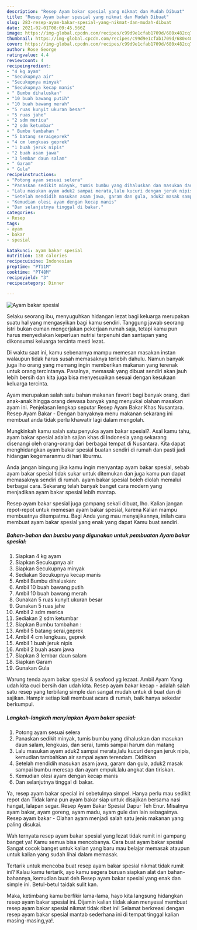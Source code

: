 ```yaml
---
description: "Resep Ayam bakar spesial yang nikmat dan Mudah Dibuat"
title: "Resep Ayam bakar spesial yang nikmat dan Mudah Dibuat"
slug: 283-resep-ayam-bakar-spesial-yang-nikmat-dan-mudah-dibuat
date: 2021-02-01T08:09:45.566Z
image: https://img-global.cpcdn.com/recipes/c99d9e1cfab1709d/680x482cq70/ayam-bakar-spesial-foto-resep-utama.jpg
thumbnail: https://img-global.cpcdn.com/recipes/c99d9e1cfab1709d/680x482cq70/ayam-bakar-spesial-foto-resep-utama.jpg
cover: https://img-global.cpcdn.com/recipes/c99d9e1cfab1709d/680x482cq70/ayam-bakar-spesial-foto-resep-utama.jpg
author: Rose George
ratingvalue: 4.4
reviewcount: 4
recipeingredient:
- "4 kg ayam"
- "Secukupnya air"
- "Secukupnya minyak"
- "Secukupnya kecap manis"
- " Bumbu dihaluskan"
- "10 buah bawang putih"
- "10 buah bawang merah"
- "5 ruas kunyit ukuran besar"
- "5 ruas jahe"
- "2 sdm merica"
- "2 sdm ketumbar"
- " Bumbu tambahan "
- "5 batang seraigeprek"
- "4 cm lengkuas geprek"
- "1 buah jeruk nipis"
- "2 buah asam jawa"
- "3 lembar daun salam"
- " Garam"
- " Gula"
recipeinstructions:
- "Potong ayam sesuai selera"
- "Panaskan sedikit minyak, tumis bumbu yang dihaluskan dan masukan daun salam, lengkuas, dan serai, tumis sampai harum dan matang"
- "Lalu masukan ayam aduk2 sampai merata,lalu kucuri dengan jeruk nipis, kemudian tambahkan air sampai ayam terendam. Didihkan"
- "Setelah mendidih masukan asam jawa, garam dan gula, aduk2 masak sampai bumbu meresap dan ayam empuk.lalu angkat dan tiriskan."
- "Kemudian olesi ayam dengan kecap manis"
- "Dan selanjutnya tinggal di bakar."
categories:
- Resep
tags:
- ayam
- bakar
- spesial

katakunci: ayam bakar spesial 
nutrition: 138 calories
recipecuisine: Indonesian
preptime: "PT11M"
cooktime: "PT48M"
recipeyield: "3"
recipecategory: Dinner

---
```



![Ayam bakar spesial](https://img-global.cpcdn.com/recipes/c99d9e1cfab1709d/680x482cq70/ayam-bakar-spesial-foto-resep-utama.jpg)

Selaku seorang ibu, menyuguhkan hidangan lezat bagi keluarga merupakan suatu hal yang mengasyikan bagi kamu sendiri. Tanggung jawab seorang istri bukan cuman mengerjakan pekerjaan rumah saja, tetapi kamu pun harus menyediakan keperluan nutrisi terpenuhi dan santapan yang dikonsumsi keluarga tercinta mesti lezat.

Di waktu  saat ini, kamu sebenarnya mampu memesan masakan instan walaupun tidak harus susah memasaknya terlebih dahulu. Namun banyak juga lho orang yang memang ingin memberikan makanan yang terenak untuk orang tercintanya. Pasalnya, memasak yang dibuat sendiri akan jauh lebih bersih dan kita juga bisa menyesuaikan sesuai dengan kesukaan keluarga tercinta. 

Ayam merupakan salah satu bahan makanan favorit bagi banyak orang, dari anak-anak hingga orang dewasa banyak yang menyukai olahan masakan ayam ini. Penjelasan lengkap seputar Resep Ayam Bakar Khas Nusantara. Resep Ayam Bakar - Dengan banyaknya menu makanan sekarang ini membuat anda tidak perlu khawatir lagi dalam mengolah.

Mungkinkah kamu salah satu penyuka ayam bakar spesial?. Asal kamu tahu, ayam bakar spesial adalah sajian khas di Indonesia yang sekarang disenangi oleh orang-orang dari berbagai tempat di Nusantara. Kita dapat menghidangkan ayam bakar spesial buatan sendiri di rumah dan pasti jadi hidangan kegemaranmu di hari liburmu.

Anda jangan bingung jika kamu ingin menyantap ayam bakar spesial, sebab ayam bakar spesial tidak sukar untuk ditemukan dan juga kamu pun dapat memasaknya sendiri di rumah. ayam bakar spesial boleh diolah memalui berbagai cara. Sekarang telah banyak banget cara modern yang menjadikan ayam bakar spesial lebih mantap.

Resep ayam bakar spesial juga gampang sekali dibuat, lho. Kalian jangan repot-repot untuk memesan ayam bakar spesial, karena Kalian mampu membuatnya ditempatmu. Bagi Anda yang mau menyajikannya, inilah cara membuat ayam bakar spesial yang enak yang dapat Kamu buat sendiri.

<!--inarticleads1-->

##### Bahan-bahan dan bumbu yang digunakan untuk pembuatan Ayam bakar spesial:

1. Siapkan 4 kg ayam
1. Siapkan Secukupnya air
1. Siapkan Secukupnya minyak
1. Sediakan Secukupnya kecap manis
1. Ambil  Bumbu dihaluskan:
1. Ambil 10 buah bawang putih
1. Ambil 10 buah bawang merah
1. Gunakan 5 ruas kunyit ukuran besar
1. Gunakan 5 ruas jahe
1. Ambil 2 sdm merica
1. Sediakan 2 sdm ketumbar
1. Siapkan  Bumbu tambahan :
1. Ambil 5 batang serai,geprek
1. Ambil 4 cm lengkuas, geprek
1. Ambil 1 buah jeruk nipis
1. Ambil 2 buah asam jawa
1. Siapkan 3 lembar daun salam
1. Siapkan  Garam
1. Gunakan  Gula


Warung tenda ayam bakar spesial &amp; seafood yg lezaat. Ambil Ayam Yang udah kita cuci bersih dan udah kita. Resep ayam bakar kecap - adalah salah satu resep yang terbilang simple dan sangat mudah untuk di buat dan di sajikan. Hampir setiap kali membuat acara di rumah, baik hanya sekedar berkumpul. 

<!--inarticleads2-->

##### Langkah-langkah menyiapkan Ayam bakar spesial:

1. Potong ayam sesuai selera
1. Panaskan sedikit minyak, tumis bumbu yang dihaluskan dan masukan daun salam, lengkuas, dan serai, tumis sampai harum dan matang
1. Lalu masukan ayam aduk2 sampai merata,lalu kucuri dengan jeruk nipis, kemudian tambahkan air sampai ayam terendam. Didihkan
1. Setelah mendidih masukan asam jawa, garam dan gula, aduk2 masak sampai bumbu meresap dan ayam empuk.lalu angkat dan tiriskan.
1. Kemudian olesi ayam dengan kecap manis
1. Dan selanjutnya tinggal di bakar.


Ya, resep ayam bakar special ini sebetulnya simpel. Hanya perlu mau sedikit repot dan Tidak lama pun ayam bakar siap untuk disajikan bersama nasi hangat, lalapan segar. Resep Ayam Bakar Spesial Dapur Teh Enur. Misalnya ayam bakar, ayam goreng, ayam madu, ayam gule dan lain sebagainya. Resep ayam bakar - Olahan ayam menjadi salah satu jenis makanan yang paling disukai. 

Wah ternyata resep ayam bakar spesial yang lezat tidak rumit ini gampang banget ya! Kamu semua bisa mencobanya. Cara buat ayam bakar spesial Sangat cocok banget untuk kalian yang baru mau belajar memasak ataupun untuk kalian yang sudah lihai dalam memasak.

Tertarik untuk mencoba buat resep ayam bakar spesial nikmat tidak rumit ini? Kalau kamu tertarik, ayo kamu segera buruan siapkan alat dan bahan-bahannya, kemudian buat deh Resep ayam bakar spesial yang enak dan simple ini. Betul-betul taidak sulit kan. 

Maka, ketimbang kamu berfikir lama-lama, hayo kita langsung hidangkan resep ayam bakar spesial ini. Dijamin kalian tiidak akan menyesal membuat resep ayam bakar spesial nikmat tidak ribet ini! Selamat berkreasi dengan resep ayam bakar spesial mantab sederhana ini di tempat tinggal kalian masing-masing,ya!.

